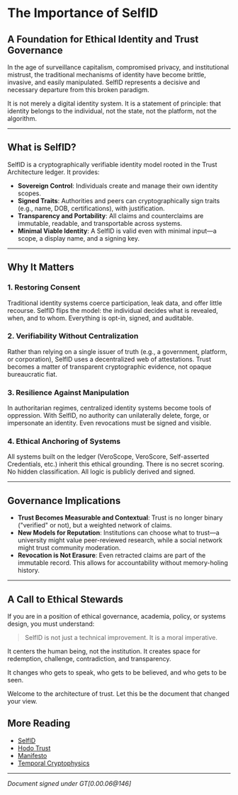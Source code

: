# The Importance of SelfID

## A Foundation for Ethical Identity and Trust Governance

In the age of surveillance capitalism, compromised privacy, and institutional mistrust, the traditional mechanisms of identity have become brittle, invasive, and easily manipulated. SelfID represents a decisive and necessary departure from this broken paradigm.

It is not merely a digital identity system. It is a statement of principle: that identity belongs to the individual, not the state, not the platform, not the algorithm.

---

## What is SelfID?

SelfID is a cryptographically verifiable identity model rooted in the Trust Architecture ledger. It provides:

-   **Sovereign Control**: Individuals create and manage their own identity scopes.
-   **Signed Traits**: Authorities and peers can cryptographically sign traits (e.g., name, DOB, certifications), with justification.
-   **Transparency and Portability**: All claims and counterclaims are immutable, readable, and transportable across systems.
-   **Minimal Viable Identity**: A SelfID is valid even with minimal input—a scope, a display name, and a signing key.

---

## Why It Matters

### 1. **Restoring Consent**

Traditional identity systems coerce participation, leak data, and offer little recourse. SelfID flips the model: the individual decides what is revealed, when, and to whom. Everything is opt-in, signed, and auditable.

### 2. **Verifiability Without Centralization**

Rather than relying on a single issuer of truth (e.g., a government, platform, or corporation), SelfID uses a decentralized web of attestations. Trust becomes a matter of transparent cryptographic evidence, not opaque bureaucratic fiat.

### 3. **Resilience Against Manipulation**

In authoritarian regimes, centralized identity systems become tools of oppression. With SelfID, no authority can unilaterally delete, forge, or impersonate an identity. Even revocations must be signed and visible.

### 4. **Ethical Anchoring of Systems**

All systems built on the ledger (VeroScope, VeroScore, Self-asserted Credentials, etc.) inherit this ethical grounding. There is no secret scoring. No hidden classification. All logic is publicly derived and signed.

---

## Governance Implications

-   **Trust Becomes Measurable and Contextual**: Trust is no longer binary ("verified" or not), but a weighted network of claims.
-   **New Models for Reputation**: Institutions can choose what to trust—a university might value peer-reviewed research, while a social network might trust community moderation.
-   **Revocation is Not Erasure**: Even retracted claims are part of the immutable record. This allows for accountability without memory-holing history.

---

## A Call to Ethical Stewards

If you are in a position of ethical governance, academia, policy, or systems design, you must understand:

> SelfID is not just a technical improvement. It is a moral imperative.

It centers the human being, not the institution. It creates space for redemption, challenge, contradiction, and transparency.

It changes who gets to speak, who gets to be believed, and who gets to be seen.

Welcome to the architecture of trust. Let this be the document that changed your view.

## More Reading

-   [SelfID](./selfid)
-   [Hodo Trust](./hodo-trust)
-   [Manifesto](./manifesto)
-   [Temporal Cryptophysics](./temporal-cryptophysics)

---

_Document signed under GT\[0.00.06\@146]_
